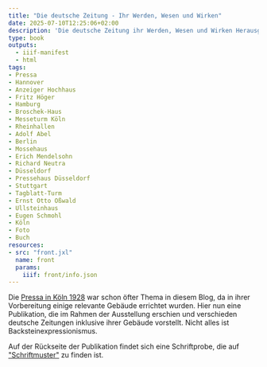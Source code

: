 ```yaml
---
title: "Die deutsche Zeitung - Ihr Werden, Wesen und Wirken"
date: 2025-07-10T12:25:06+02:00
description: 'Die deutsche Zeitung ihr Werden, Wesen und Wirken Herausgegeben vom Verein Deutscher Zeitungs-Verleger, Berlin, 1928. <a class="worldcat" href="http://www.worldcat.org/oclc/1284583115">&nbsp;</a>'
type: book
outputs:
  - iiif-manifest
  - html
tags:
- Pressa
- Hannover
- Anzeiger Hochhaus
- Fritz Höger
- Hamburg
- Broschek-Haus
- Messeturm Köln
- Rheinhallen
- Adolf Abel
- Berlin
- Mossehaus
- Erich Mendelsohn
- Richard Neutra
- Düsseldorf
- Pressehaus Düsseldorf
- Stuttgart
- Tagblatt-Turm
- Ernst Otto Oßwald
- Ullsteinhaus
- Eugen Schmohl
- Köln
- Foto
- Buch
resources:
- src: "front.jxl"
  name: front
  params:
    iiif: front/info.json
---
```


Die [Pressa in Köln 1928](https://de.wikipedia.org/wiki/Pressa) war schon öfter Thema in diesem Blog, da in ihrer Vorbereitung einige relevante Gebäude errichtet wurden. Hier nun eine Publikation, die im Rahmen der Ausstellung erschien und verschieden deutsche Zeitungen inklusive ihrer Gebäude vorstellt. Nicht alles ist Backsteinexpressionismus.

Auf der Rückseite der Publikation findet sich eine Schriftprobe, die auf ["Schriftmuster"](https://schriftmuster.projektemacher.org/post/fette-metropolis) zu finden ist.
